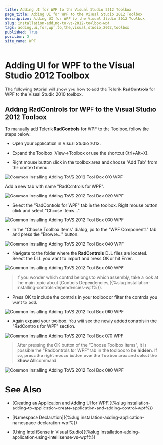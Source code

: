 ```yaml
---
title: Adding UI for WPF to the Visual Studio 2012 Toolbox
page_title: Adding UI for WPF to the Visual Studio 2012 Toolbox
description: Adding UI for WPF to the Visual Studio 2012 Toolbox
slug: installation-adding-to-vs-2012-toolbox-wpf
tags: adding,ui,for,wpf,to,the,visual,studio,2012,toolbox
published: True
position: 5
site_name: WPF
---
```


# Adding UI for WPF to the Visual Studio 2012 Toolbox

The following tutorial will show you how to add the Telerik __RadControls__ for WPF to the Visual Studio 2010 toolbox.

## Adding RadControls for WPF to the Visual Studio 2012 Toolbox

To manually add Telerik __RadControls__ for WPF to the Toolbox, follow the steps below:

* Open your application in Visual Studio 2012.

* Expand the Toolbox (View->Toolbox or use the shortcut Ctrl+Alt+X). 

* Right mouse button click in the toolbox area and choose "Add Tab" from the context menu.

![Common Installing Adding ToVS 2012 Tool Box 010 WPF](images/Common_InstallingAddingToVS2012ToolBox_010_WPF.png)

Add a new tab with name "RadControls for WPF".

![Common Installing Adding ToVS 2012 Tool Box 020 WPF](images/Common_InstallingAddingToVS2012ToolBox_020_WPF.png)

* Select the "RadControls for WPF" tab in the toolbox. Right mouse button click and select "Choose Items...".

![Common Installing Adding ToVS 2012 Tool Box 030 WPF](images/Common_InstallingAddingToVS2012ToolBox_030_WPF.png)

* In the "Choose Toolbox Items" dialog, go to the "WPF Components" tab and press the "Browse..." button.

![Common Installing Adding ToVS 2012 Tool Box 040 WPF](images/Common_InstallingAddingToVS2012ToolBox_040_WPF.png)

* Navigate to the folder where the __RadControls__ DLL files are located. Select the DLL you want to import and press OK or hit Enter.

![Common Installing Adding ToVS 2012 Tool Box 050 WPF](images/Common_InstallingAddingToVS2012ToolBox_050_WPF.png)

>If you wonder which control belongs to which assembly, take a look at the main topic about [Controls Dependencies]({%slug installation-installing-controls-dependencies-wpf%}).

* Press OK to include the controls in your toolbox or filter the controls you want to add.

![Common Installing Adding ToVS 2012 Tool Box 060 WPF](images/Common_InstallingAddingToVS2012ToolBox_060_WPF.png)

* Again expand your toolbox. You will see the newly added controls in the "RadControls for WPF" section.

![Common Installing Adding ToVS 2012 Tool Box 070 WPF](images/Common_InstallingAddingToVS2012ToolBox_070_WPF.png)

>After pressing the OK button of the "Choose Toolbox Items", it is possible the "RadControls for WPF" tab in the toolbox to be __hidden__. If so, press the right mouse button over the Toolbox area and select the __Show All__ command.

![Common Installing Adding ToVS 2012 Tool Box 080 WPF](images/Common_InstallingAddingToVS2012ToolBox_080_WPF.png)

# See Also

 * [Creating an Application and Adding UI for WPF]({%slug installation-adding-to-application-create-application-and-adding-control-wpf%})

 * [Namespace Declaration]({%slug installation-adding-application-namespace-declaration-wpf%})

 * [Using IntelliSense in Visual Studio]({%slug installation-adding-application-using-intellisense-vs-wpf%})
